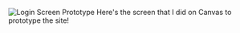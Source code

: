 ![Login Screen Prototype](https://github.com/user-attachments/assets/6d248f5a-b424-4923-b307-f3ca467c7845)
Here's the screen that I did on Canvas to prototype the site!
